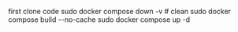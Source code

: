 first clone code
sudo docker compose down -v   # clean
sudo docker compose build --no-cache
sudo docker compose up -d
